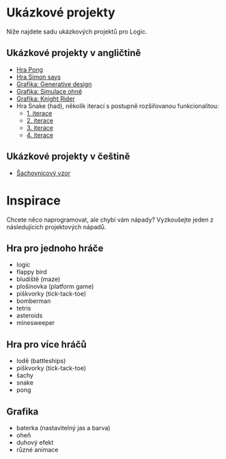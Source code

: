 # Ukázkové projekty

Níže najdete sadu ukázkových projektů pro Logic.

## Ukázkové projekty v angličtině

- [Hra Pong](https://github.com/RoboticsBrno/Logic_library/tree/main/examples/game-pong)
- [Hra Simon says](https://github.com/RoboticsBrno/Logic_library/tree/main/examples/game-simon)
- [Grafika: Generative design](https://github.com/RoboticsBrno/Logic_library/tree/main/examples/graphics_01_generativeDesign)
- [Grafika: Simulace ohně](https://github.com/RoboticsBrno/Logic_library/tree/main/examples/graphics_02_fire)
- [Grafika: Knight Rider](https://github.com/RoboticsBrno/Logic_library/tree/main/examples/graphics_03_knight_rider)
- Hra Snake (had), několik iterací s postupně rozšiřovanou funkcionalitou:
    - [1. iterace](https://github.com/RoboticsBrno/Logic_library/tree/main/examples/snake_01_dot_move)
    - [2. iterace](https://github.com/RoboticsBrno/Logic_library/tree/main/examples/snake_01_dot_move_infin)
    - [3. iterace](https://github.com/RoboticsBrno/Logic_library/tree/main/examples/snake_02_change_direction)
    - [4. iterace](https://github.com/RoboticsBrno/Logic_library/tree/main/examples/snake_03_tail)

## Ukázkové projekty v češtině

- [Šachovnicový vzor](https://github.com/RoboticsBrno/Logic_library/tree/main/examples/sachovnice)

# Inspirace

Chcete něco naprogramovat, ale chybí vám nápady? Vyzkoušejte jeden z následujících projektových nápadů.

## Hra pro jednoho hráče

- logic
- flappy bird
- bludiště (maze)
- plošinovka (platform game)
- piškvorky (tick-tack-toe)
- bomberman
- tetris
- asteroids
- minesweeper

## Hra pro více hráčů

- lodě (battleships)
- piškvorky (tick-tack-toe)
- šachy
- snake
- pong

## Grafika

- baterka (nastavitelný jas a barva)
- oheň
- duhový efekt
- různé animace

